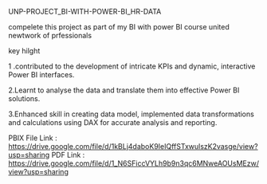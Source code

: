 UNP-PROJECT_BI-WITH-POWER-BI_HR-DATA

compelete this project as part of my BI with power BI course united newtwork of prfessionals

key hilght 

1 .contributed to the development of intricate KPIs and dynamic, interactive Power BI interfaces.

2.Learnt to analyse the data and translate them into effective Power BI solutions.

3.Enhanced skill in creating data model, implemented data transformations and calculations using DAX for accurate analysis and reporting.


PBIX File Link : https://drive.google.com/file/d/1kBLj4daboK9IeIQffSTxwulszK2vasge/view?usp=sharing PDF Link : https://drive.google.com/file/d/1_N6SFiccVYLh9b9n3qc6MNweAOUsMEzw/view?usp=sharing
